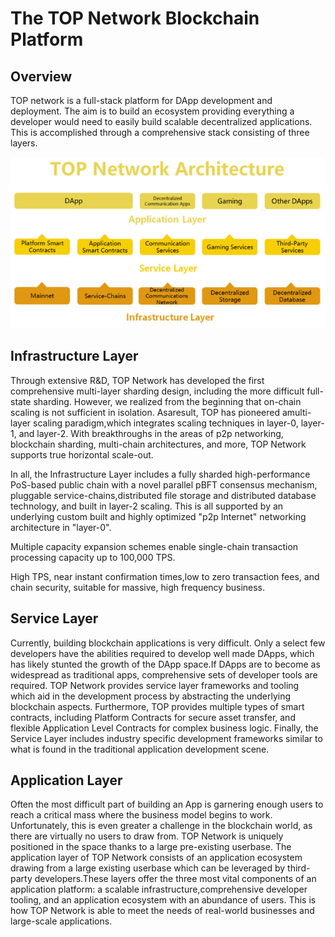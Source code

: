 # The TOP Network Blockchain Platform

## Overview

TOP network is a full-stack platform for DApp development and deployment. The aim is to build an ecosystem providing everything a developer would need to easily build scalable decentralized applications. This is accomplished through a comprehensive stack consisting of three layers.

![TOPNetwork](TOPNetworkPlatform.assets/TOPNetwork.jpg)

## Infrastructure Layer

Through extensive R&D, TOP Network has developed the first comprehensive multi-layer sharding design, including the more difficult full-state sharding. However, we realized from the beginning that on-chain scaling is not sufficient in isolation. Asaresult, TOP has pioneered amulti-layer scaling paradigm,which integrates scaling techniques in layer-0, layer-1, and layer-2. With breakthroughs in the areas of p2p networking, blockchain sharding, multi-chain architectures, and more, TOP Network supports true horizontal scale-out. 

In all, the Infrastructure Layer includes a fully sharded high-performance PoS-based public chain with a novel parallel pBFT consensus mechanism, pluggable service-chains,distributed file storage and distributed database technology, and built in layer-2 scaling. This is all supported by an underlying custom built and highly optimized "p2p Internet" networking architecture in "layer-0".

Multiple capacity expansion schemes enable single-chain transaction processing capacity up to 100,000 TPS.

High TPS, near instant confirmation times,low to zero transaction fees, and chain security, suitable for massive, high frequency business.

## Service Layer

Currently, building blockchain applications is very difficult. Only a select few developers have the abilities required to develop well made DApps, which has likely stunted the growth of the DApp space.If DApps are to become as widespread as traditional apps, comprehensive sets of developer tools are
required. TOP Network provides service layer frameworks and tooling which aid in the development process by abstracting the underlying blockchain aspects. Furthermore, TOP provides multiple types of smart contracts, including Platform Contracts for secure asset transfer, and flexible Application Level Contracts for complex business logic. Finally, the Service Layer includes industry specific development frameworks similar to what is found in the traditional application development scene.

## Application Layer

Often the most difficult part of building an App is garnering enough users to reach a critical mass where the business model begins to work. Unfortunately, this is even greater a challenge in the blockchain world, as there are virtually no users to draw from. TOP Network is uniquely positioned in the space thanks to a large pre-existing userbase. The application layer of TOP Network consists of an application ecosystem drawing from a large existing userbase which can be leveraged by third-party developers.These layers offer the three most vital components of an application platform: a scalable infrastructure,comprehensive developer tooling, and an application ecosystem with an abundance of users. This is how TOP Network is able to meet the needs of real-world businesses and large-scale applications.